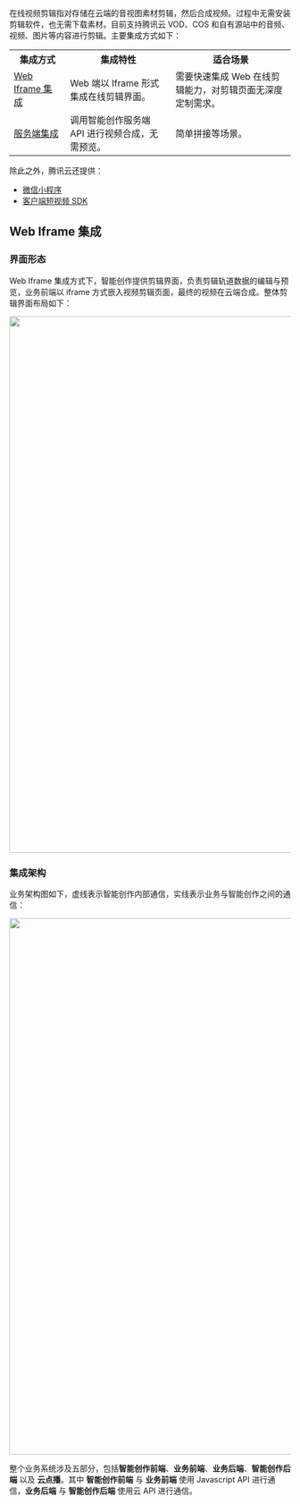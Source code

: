 <!-- 目录：/开发指南/在线视频剪辑/集成综述 -->

在线视频剪辑指对存储在云端的音视图素材剪辑，然后合成视频。过程中无需安装剪辑软件，也无需下载素材。目前支持腾讯云 VOD、COS 和自有源站中的音频、视频、图片等内容进行剪辑。主要集成方式如下：
<table>
<tr><th width=20%>集成方式</th><th>集成特性</th><th>适合场景</th></tr>
<tr>
<td><a href="#WebIframe">Web Iframe 集成</a></td>
<td>Web 端以 Iframe 形式集成在线剪辑界面。</td>
<td>需要快速集成 Web 在线剪辑能力，对剪辑页面无深度定制需求。</td>
</tr>
<tr>
<td><a href="https://cloud.tencent.com/document/product/1156/40338">服务端集成</a></td>
<td>调用智能创作服务端 API 进行视频合成，无需预览。</td>
<td>简单拼接等场景。</td>
</tr></table>

除此之外，腾讯云还提供：
- [微信小程序](https://cloud.tencent.com/document/product/1156/43785)
- [客户端短视频 SDK](https://cloud.tencent.com/document/product/584/9453)


## Web Iframe 集成[](id:WebIframe)
### 界面形态
Web Iframe 集成方式下，智能创作提供剪辑界面，负责剪辑轨道数据的编辑与预览，业务前端以 iframe 方式嵌入视频剪辑页面，最终的视频在云端合成。整体剪辑界面布局如下：

<img src="https://qcloudimg.tencent-cloud.cn/raw/38133c3521ebe3ee55cb71214a59777e.png" width="960">

### 集成架构
业务架构图如下，虚线表示智能创作内部通信，实线表示业务与智能创作之间的通信：

<img src="https://qcloudimg.tencent-cloud.cn/raw/83a7f4235f00cf2b2a85fe56989d2578.png" width="960">

整个业务系统涉及五部分，包括**智能创作前端**、**业务前端**、**业务后端**、**智能创作后端** 以及 **云点播**。其中 **智能创作前端** 与 **业务前端** 使用 Javascript API 进行通信，**业务后端** 与 **智能创作后端** 使用云 API 进行通信。

